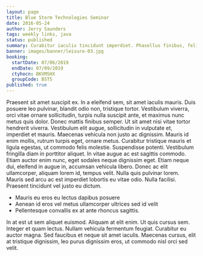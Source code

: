 ```yaml
---
layout: page
title: Blue Storm Technologies Seminar
date: 2016-05-24
author: Jerry Saunders
tags: weekly links, java
status: published
summary: Curabitur iaculis tincidunt imperdiet. Phasellus finibus, felis vitae.
banner: images/banner/leisure-03.jpg
booking:
  startDate: 07/06/2019
  endDate: 07/09/2019
  ctyhocn: BKVMSHX
  groupCode: BSTS
published: true
---
```

Praesent sit amet suscipit ex. In a eleifend sem, sit amet iaculis mauris. Duis posuere leo pulvinar, blandit odio non, tristique tortor. Vestibulum viverra, orci vitae ornare sollicitudin, turpis nulla suscipit ante, et maximus nunc metus quis dolor. Donec mattis finibus semper. Ut sit amet nisi vitae tortor hendrerit viverra. Vestibulum elit augue, sollicitudin in vulputate et, imperdiet et mauris. Maecenas vehicula non justo ac dignissim. Mauris id enim mollis, rutrum turpis eget, ornare metus. Curabitur tristique mauris et ligula egestas, ut commodo felis molestie. Suspendisse potenti. Vestibulum fringilla diam in porttitor aliquet.
In vitae augue ac est sagittis commodo. Etiam auctor enim nunc, eget sodales neque dignissim eget. Etiam neque dui, eleifend in augue in, accumsan vehicula libero. Donec ac elit ullamcorper, aliquam lorem id, tempus velit. Nulla quis pulvinar lorem. Mauris sed arcu ac est imperdiet lobortis eu vitae odio. Nulla facilisi. Praesent tincidunt vel justo eu dictum.

* Mauris eu eros eu lectus dapibus posuere
* Aenean id eros vel metus ullamcorper ultrices sed id velit
* Pellentesque convallis ex at ante rhoncus sagittis.

In at est ut sem aliquet euismod. Aliquam at elit enim. Ut quis cursus sem. Integer et quam lectus. Nullam vehicula fermentum feugiat. Curabitur eu auctor magna. Sed faucibus et neque sit amet iaculis. Maecenas cursus, elit at tristique dignissim, leo purus dignissim eros, ut commodo nisl orci sed velit.
